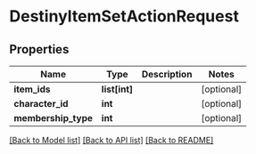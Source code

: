 # DestinyItemSetActionRequest

## Properties
Name | Type | Description | Notes
------------ | ------------- | ------------- | -------------
**item_ids** | **list[int]** |  | [optional] 
**character_id** | **int** |  | [optional] 
**membership_type** | **int** |  | [optional] 

[[Back to Model list]](../README.md#documentation-for-models) [[Back to API list]](../README.md#documentation-for-api-endpoints) [[Back to README]](../README.md)


